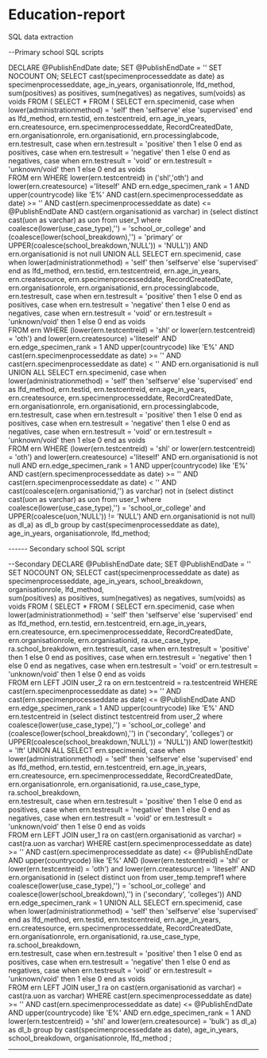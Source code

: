 # Education-report
SQL data extraction




--Primary school SQL scripts


DECLARE @PublishEndDate date;
SET @PublishEndDate = ''
SET NOCOUNT ON;
SELECT cast(specimenprocesseddate as date) as specimenprocesseddate,
 age_in_years,
organisationrole,
 lfd_method,
 sum(positives) as positives,
 sum(negatives) as negatives,
 sum(voids) as voids
 FROM (
                    SELECT *
					FROM (
                    SELECT
                    ern.specimenid,
		    case when lower(administrationmethod) = 'self' then 'selfserve' else 'supervised' end as lfd_method,
                    ern.testid,
                    ern.testcentreid,
                    ern.age_in_years,
                    ern.createsource,
                    ern.specimenprocesseddate,
		    RecordCreatedDate,
                    ern.organisationrole,
                    ern.organisationid,
		    ern.processinglabcode,
                    ern.testresult,
                    case when ern.testresult = 'positive' then 1 else 0 end as positives,
                    case when ern.testresult = 'negative' then 1 else 0 end as negatives,
                    case when ern.testresult = 'void' or ern.testresult = 'unknown/void' then 1 else 0 end as voids  
                    FROM   ern
                    WHERE lower(ern.testcentreid) in ('shl','oth') 
					and lower(ern.createsource) ='liteself'
					AND ern.edge_specimen_rank = 1
					AND upper(countrycode) like 'E%'
                    AND cast(ern.specimenprocesseddate as date) >= ''
                    AND cast(ern.specimenprocesseddate as date) <= @PublishEndDate
                    AND cast(ern.organisationid as varchar) in (select distinct cast(uon as varchar) as uon from user_1  where coalesce(lower(use_case_type),'') = 'school_or_college' and (coalesce(lower(school_breakdown),'') = 'primary' or UPPER(coalesce(school_breakdown,'NULL')) = 'NULL'))
                    AND ern.organisationid is not null
                    UNION ALL 
                    SELECT 
                    ern.specimenid,
		    case when lower(administrationmethod) = 'self' then 'selfserve' else 'supervised' end as lfd_method,
                    ern.testid,
                    ern.testcentreid,
                    ern.age_in_years,
                    ern.createsource,
                     ern.specimenprocesseddate,
		    RecordCreatedDate,
                    ern.organisationrole,
                    ern.organisationid,
		   ern.processinglabcode,
                    ern.testresult,
                    case when ern.testresult = 'positive' then 1 else 0 end as positives,
                    case when ern.testresult = 'negative' then 1 else 0 end as negatives,
                    case when ern.testresult = 'void' or ern.testresult = 'unknown/void' then 1 else 0 end as voids  
                    FROM   ern
                    WHERE  (lower(ern.testcentreid) = 'shl' or lower(ern.testcentreid) = 'oth') and
                    lower(ern.createsource) ='liteself'
					AND ern.edge_specimen_rank = 1
					AND upper(countrycode) like 'E%'
                    AND cast(ern.specimenprocesseddate as date) >= ''
                    AND cast(ern.specimenprocesseddate as date)  < ''
                    AND ern.organisationid is null
                    UNION ALL
                    SELECT 
                    ern.specimenid,
		  case when lower(administrationmethod) = 'self' then 'selfserve' else 'supervised' end as lfd_method,
                    ern.testid,
                    ern.testcentreid,
                    ern.age_in_years,
                    ern.createsource,
                    ern.specimenprocesseddate,
		    RecordCreatedDate,
                    ern.organisationrole,
                    ern.organisationid,
		     ern.processinglabcode,
                    ern.testresult,
                    case when ern.testresult = 'positive' then 1 else 0 end as positives,
                    case when ern.testresult = 'negative' then 1 else 0 end as negatives,
                    case when ern.testresult = 'void' or ern.testresult = 'unknown/void' then 1 else 0 end as voids  
                    FROM   ern
                    WHERE  (lower(ern.testcentreid) = 'shl' or lower(ern.testcentreid) = 'oth') and lower(ern.createsource) ='liteself'
					AND ern.organisationid is not null
					AND ern.edge_specimen_rank = 1
					AND upper(countrycode) like 'E%'
                    AND cast(ern.specimenprocesseddate as date) >= ''
                    AND cast(ern.specimenprocesseddate as date)  < ''
                    AND cast(coalesce(ern.organisationid,'') as varchar) not in (select distinct cast(uon as varchar) as uon from user_1  where coalesce(lower(use_case_type),'') = 'school_or_college' and UPPER(coalesce(uon,'NULL')) != 'NULL')
                    AND ern.organisationid is not null) as dl_a) as dl_b
					group by cast(specimenprocesseddate as date),
					age_in_years,
					organisationrole,
					lfd_method;


------ Secondary school SQL script

--Secondary
DECLARE @PublishEndDate date;
SET @PublishEndDate = ''
SET NOCOUNT ON;
   SELECT cast(specimenprocesseddate as date) as specimenprocesseddate,
	age_in_years,
	school_breakdown,
	organisationrole,
	lfd_method,     
	sum(positives) as positives,
	sum(negatives) as negatives,
	sum(voids) as voids
   FROM (
                    SELECT *
					FROM (
                    SELECT
                    ern.specimenid,
		   case when lower(administrationmethod) = 'self' then 'selfserve' else 'supervised' end as lfd_method,
                    ern.testid,
                    ern.testcentreid,
                    ern.age_in_years,
                    ern.createsource,
                    ern.specimenprocesseddate,
		    RecordCreatedDate,
                    ern.organisationrole,
                    ern.organisationid,
                    ra.use_case_type,
                    ra.school_breakdown,
                    ern.testresult,
                    case when ern.testresult = 'positive' then 1 else 0 end as positives,
                    case when ern.testresult = 'negative' then 1 else 0 end as negatives,
                    case when ern.testresult = 'void' or ern.testresult = 'unknown/void' then 1 else 0 end as voids                    
                    FROM  ern
                    LEFT JOIN user_2 ra on ern.testcentreid = ra.testcentreid
                    WHERE cast(ern.specimenprocesseddate as date) >= ''
                    AND   cast(ern.specimenprocesseddate as date) <= @PublishEndDate
					AND ern.edge_specimen_rank = 1
					AND upper(countrycode) like 'E%'
                    AND ern.testcentreid in (select distinct testcentreid from user_2 where coalesce(lower(use_case_type),'') = 'school_or_college' and (coalesce(lower(school_breakdown),'') in ('secondary', 'colleges') or UPPER(coalesce(school_breakdown,'NULL')) = 'NULL'))
                    AND  lower(testkit) = 'lft'
                    UNION ALL
                    SELECT
                    ern.specimenid,
		    case when lower(administrationmethod) = 'self' then 'selfserve' else 'supervised' end as lfd_method,
                    ern.testid,
                    ern.testcentreid,
                    ern.age_in_years,
                    ern.createsource,
                   ern.specimenprocesseddate,
		    RecordCreatedDate,
                    ern.organisationrole,
                    ern.organisationid,
                    ra.use_case_type,
                    ra.school_breakdown,                 
                    ern.testresult,
                    case when ern.testresult = 'positive' then 1 else 0 end as positives,
                    case when ern.testresult = 'negative' then 1 else 0 end as negatives,
                    case when ern.testresult = 'void' or ern.testresult = 'unknown/void' then 1 else 0 end as voids  
                    FROM  ern
                    LEFT JOIN user_1 ra on cast(ern.organisationid as varchar) = cast(ra.uon as varchar)
                    WHERE cast(ern.specimenprocesseddate as date) >= ''
                    AND   cast(ern.specimenprocesseddate as date) <= @PublishEndDate
					AND upper(countrycode) like 'E%'
                    AND    (lower(ern.testcentreid) = 'shl' or lower(ern.testcentreid) = 'oth') and lower(ern.createsource) = 'liteself'
                    AND ern.organisationid in (select distinct uon from  user_temp.tempref1 where coalesce(lower(use_case_type),'') = 'school_or_college' and coalesce(lower(school_breakdown),'') in ('secondary', 'colleges'))
                    AND ern.edge_specimen_rank = 1 
                    UNION ALL
                    SELECT
                    ern.specimenid,
		   case when lower(administrationmethod) = 'self' then 'selfserve' else 'supervised' end as lfd_method,
                    ern.testid,
                    ern.testcentreid,
                    ern.age_in_years,
                    ern.createsource,
                   ern.specimenprocesseddate,
		   RecordCreatedDate,
                    ern.organisationrole,
                    ern.organisationid,
                    ra.use_case_type,
                    ra.school_breakdown,                  
                    ern.testresult,
                    case when ern.testresult = 'positive' then 1 else 0 end as positives,
                    case when ern.testresult = 'negative' then 1 else 0 end as negatives,
                    case when ern.testresult = 'void' or ern.testresult = 'unknown/void' then 1 else 0 end as voids  
                    FROM   ern
                    LEFT JOIN user_1 ra on cast(ern.organisationid as varchar) = cast(ra.uon as varchar)
                    WHERE cast(ern.specimenprocesseddate as date) >= ''
                    AND  cast(ern.specimenprocesseddate as date) <= @PublishEndDate
					AND upper(countrycode) like 'E%'
					AND ern.edge_specimen_rank = 1
                    AND  lower(ern.testcentreid) = 'shl' and lower(ern.createsource) = 'bulk') as dl_a) as dl_b
					group by cast(specimenprocesseddate as date),
					age_in_years,
					school_breakdown,
					organisationrole,
					lfd_method ;


------------------------------------------------------------------------------------------------------------------------------------------
